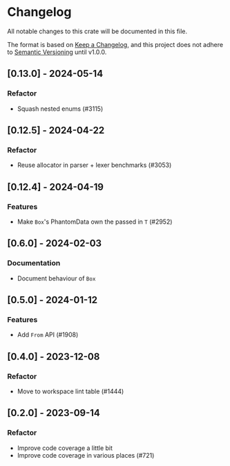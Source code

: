 # Changelog

All notable changes to this crate will be documented in this file.

The format is based on [Keep a Changelog](https://keepachangelog.com/en/1.0.0/),
and this project does not adhere to [Semantic Versioning](https://semver.org/spec/v2.0.0.html) until v1.0.0.

## [0.13.0] - 2024-05-14

### Refactor

- Squash nested enums (#3115)

## [0.12.5] - 2024-04-22

### Refactor

- Reuse allocator in parser + lexer benchmarks (#3053)

## [0.12.4] - 2024-04-19

### Features

- Make `Box`'s PhantomData own the passed in `T` (#2952)

## [0.6.0] - 2024-02-03

### Documentation

- Document behaviour of `Box`

## [0.5.0] - 2024-01-12

### Features

- Add `From` API (#1908)

## [0.4.0] - 2023-12-08

### Refactor

- Move to workspace lint table (#1444)

## [0.2.0] - 2023-09-14

### Refactor

- Improve code coverage a little bit
- Improve code coverage in various places (#721)

